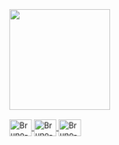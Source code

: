 <div>
    <a href="https://github.com/BNog">
    <img height="180cm" src="https://github-readme-stats.vercel.app/api?username=brunonogueira&show_icons=true&theme=radical"/>
</div>
<div style="display: inline_block"><br>
    <img align="center" alt=Bruno-Js height="30" width="40" src="https://raw.githubusercontent.com/devicon/master/icons/javascript/javascript-plain.svg">
    <img align="center" alt=Bruno-Js height="30" width="40" src="https://raw.githubusercontent.com/devicon/master/icons/html5/html5-original.svg">
    <img align="center" alt=Bruno-Js height="30" width="40" src="https://raw.githubusercontent.com/devicon/master/icons/css3/css3.svg">
<div>
